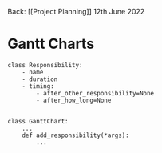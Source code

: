 Back: [[Project Planning]]
12th June 2022

# Gantt Charts


```
class Responsibility:
	- name
	- duration
	- timing:
		- after_other_responsibility=None
		- after_how_long=None


class GanttChart:
	...
	def add_responsibility(*args):
		...
	
```

